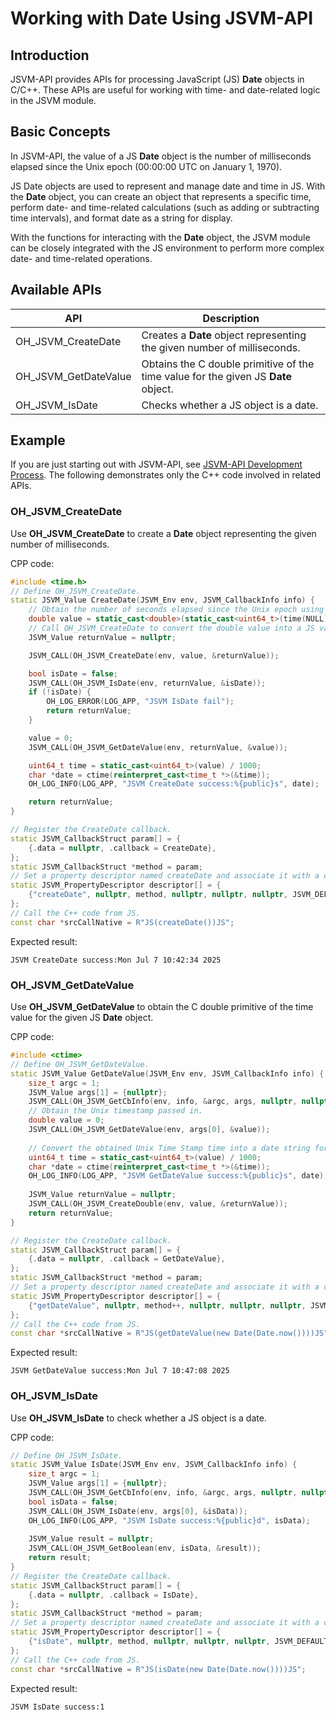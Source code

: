 # Working with Date Using JSVM-API
<!--Kit: NDK Development-->
<!--Subsystem: arkcompiler-->
<!--Owner: @yuanxiaogou; @string_sz-->
<!--Designer: @knightaoko-->
<!--Tester: @test_lzz-->
<!--Adviser: @fang-jinxu-->

## Introduction

JSVM-API provides APIs for processing JavaScript (JS) **Date** objects in C/C++. These APIs are useful for working with time- and date-related logic in the JSVM module.

## Basic Concepts

In JSVM-API, the value of a JS **Date** object is the number of milliseconds elapsed since the Unix epoch (00:00:00 UTC on January 1, 1970).

JS Date objects are used to represent and manage date and time in JS. With the **Date** object, you can create an object that represents a specific time, perform date- and time-related calculations (such as adding or subtracting time intervals), and format date as a string for display.

With the functions for interacting with the **Date** object, the JSVM module can be closely integrated with the JS environment to perform more complex date- and time-related operations.

## Available APIs

| API                      | Description                      |
|----------------------------|--------------------------------|
| OH_JSVM_CreateDate           | Creates a **Date** object representing the given number of milliseconds.|
| OH_JSVM_GetDateValue        | Obtains the C double primitive of the time value for the given JS **Date** object. |
| OH_JSVM_IsDate               | Checks whether a JS object is a date.|

## Example

If you are just starting out with JSVM-API, see [JSVM-API Development Process](use-jsvm-process.md). The following demonstrates only the C++ code involved in related APIs.

### OH_JSVM_CreateDate

Use **OH_JSVM_CreateDate** to create a **Date** object representing the given number of milliseconds.

CPP code:

```cpp
#include <time.h>
// Define OH_JSVM_CreateDate.
static JSVM_Value CreateDate(JSVM_Env env, JSVM_CallbackInfo info) {
    // Obtain the number of seconds elapsed since the Unix epoch using the C function and convert the value into milliseconds.
    double value = static_cast<double>(static_cast<uint64_t>(time(NULL)) * 1000ULL);
    // Call OH_JSVM_CreateDate to convert the double value into a JS value indicating the date and time.
    JSVM_Value returnValue = nullptr;

    JSVM_CALL(OH_JSVM_CreateDate(env, value, &returnValue));

    bool isDate = false;
    JSVM_CALL(OH_JSVM_IsDate(env, returnValue, &isDate));
    if (!isDate) {
        OH_LOG_ERROR(LOG_APP, "JSVM IsDate fail");
        return returnValue;
    }

    value = 0;
    JSVM_CALL(OH_JSVM_GetDateValue(env, returnValue, &value));

    uint64_t time = static_cast<uint64_t>(value) / 1000;
    char *date = ctime(reinterpret_cast<time_t *>(&time));
    OH_LOG_INFO(LOG_APP, "JSVM CreateDate success:%{public}s", date);

    return returnValue;
}

// Register the CreateDate callback.
static JSVM_CallbackStruct param[] = {
    {.data = nullptr, .callback = CreateDate},
};
static JSVM_CallbackStruct *method = param;
// Set a property descriptor named createDate and associate it with a callback. This allows the createDate callback to be called from JS.
static JSVM_PropertyDescriptor descriptor[] = {
    {"createDate", nullptr, method, nullptr, nullptr, nullptr, JSVM_DEFAULT},
};
// Call the C++ code from JS.
const char *srcCallNative = R"JS(createDate())JS";
```

Expected result:
```
JSVM CreateDate success:Mon Jul 7 10:42:34 2025
```

<!-- @[oh_jsvm_create_date](https://gitcode.com/openharmony/applications_app_samples/blob/master/code/DocsSample/ArkTS/JSVMAPI/JsvmUsageGuide/JsvmAboutDate/createdate/src/main/cpp/hello.cpp) -->

### OH_JSVM_GetDateValue

Use **OH_JSVM_GetDateValue** to obtain the C double primitive of the time value for the given JS **Date** object.

CPP code:

```cpp
#include <ctime>
// Define OH_JSVM_GetDateValue.
static JSVM_Value GetDateValue(JSVM_Env env, JSVM_CallbackInfo info) {
    size_t argc = 1;
    JSVM_Value args[1] = {nullptr};
    JSVM_CALL(OH_JSVM_GetCbInfo(env, info, &argc, args, nullptr, nullptr));
    // Obtain the Unix timestamp passed in.
    double value = 0;
    JSVM_CALL(OH_JSVM_GetDateValue(env, args[0], &value)); 
   
    // Convert the obtained Unix Time Stamp time into a date string for printing.
    uint64_t time = static_cast<uint64_t>(value) / 1000;
    char *date = ctime(reinterpret_cast<time_t *>(&time));
    OH_LOG_INFO(LOG_APP, "JSVM GetDateValue success:%{public}s", date);
   
    JSVM_Value returnValue = nullptr;
    JSVM_CALL(OH_JSVM_CreateDouble(env, value, &returnValue));
    return returnValue;
}

// Register the CreateDate callback.
static JSVM_CallbackStruct param[] = {
    {.data = nullptr, .callback = GetDateValue},
};
static JSVM_CallbackStruct *method = param;
// Set a property descriptor named createDate and associate it with a callback. This allows the createDate callback to be called from JS.
static JSVM_PropertyDescriptor descriptor[] = {
    {"getDateValue", nullptr, method++, nullptr, nullptr, nullptr, JSVM_DEFAULT},
};
// Call the C++ code from JS.
const char *srcCallNative = R"JS(getDateValue(new Date(Date.now())))JS";
```

Expected result:
```
JSVM GetDateValue success:Mon Jul 7 10:47:08 2025
```

<!-- @[oh_jsvm_get_date_value](https://gitcode.com/openharmony/applications_app_samples/blob/master/code/DocsSample/ArkTS/JSVMAPI/JsvmUsageGuide/JsvmAboutDate/getdatevalue/src/main/cpp/hello.cpp) -->

### OH_JSVM_IsDate

Use **OH_JSVM_IsDate** to check whether a JS object is a date.

CPP code:

```cpp
// Define OH_JSVM_IsDate.
static JSVM_Value IsDate(JSVM_Env env, JSVM_CallbackInfo info) {
    size_t argc = 1;
    JSVM_Value args[1] = {nullptr};
    JSVM_CALL(OH_JSVM_GetCbInfo(env, info, &argc, args, nullptr, nullptr));
    bool isData = false;
    JSVM_CALL(OH_JSVM_IsDate(env, args[0], &isData));
    OH_LOG_INFO(LOG_APP, "JSVM IsDate success:%{public}d", isData);
    
    JSVM_Value result = nullptr;
    JSVM_CALL(OH_JSVM_GetBoolean(env, isData, &result));
    return result;
}
// Register the CreateDate callback.
static JSVM_CallbackStruct param[] = {
    {.data = nullptr, .callback = IsDate},
};
static JSVM_CallbackStruct *method = param;
// Set a property descriptor named createDate and associate it with a callback. This allows the createDate callback to be called from JS.
static JSVM_PropertyDescriptor descriptor[] = {
    {"isDate", nullptr, method, nullptr, nullptr, nullptr, JSVM_DEFAULT},
};
// Call the C++ code from JS.
const char *srcCallNative = R"JS(isDate(new Date(Date.now())))JS";
```

Expected result:
```
JSVM IsDate success:1
```

<!-- @[oh_jsvm_is_date](https://gitcode.com/openharmony/applications_app_samples/blob/master/code/DocsSample/ArkTS/JSVMAPI/JsvmUsageGuide/JsvmAboutDate/isdate/src/main/cpp/hello.cpp) -->
